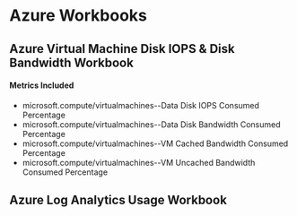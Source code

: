 # Azure Workbooks

## Azure Virtual Machine Disk IOPS & Disk Bandwidth Workbook
    
#### Metrics Included
* microsoft.compute/virtualmachines--Data Disk IOPS Consumed Percentage
* microsoft.compute/virtualmachines--Data Disk Bandwidth Consumed Percentage
* microsoft.compute/virtualmachines--VM Cached Bandwidth Consumed Percentage
* microsoft.compute/virtualmachines--VM Uncached Bandwidth Consumed Percentage

## Azure Log Analytics Usage Workbook







